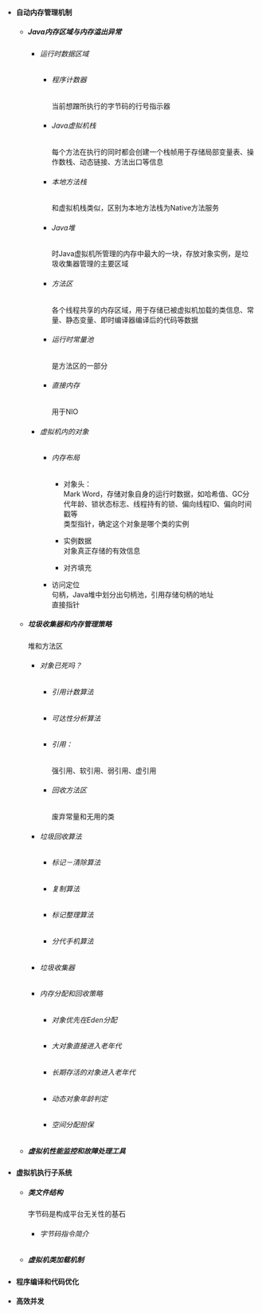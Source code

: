 * #### 自动内存管理机制

  * ##### Java内存区域与内存溢出异常

    * ###### 运行时数据区域

      * ###### 程序计数器

        当前想蹭所执行的字节码的行号指示器

      * ###### Java虚拟机栈

        每个方法在执行的同时都会创建一个栈帧用于存储局部变量表、操作数栈、动态链接、方法出口等信息

      * ###### 本地方法栈

        和虚拟机栈类似，区别为本地方法栈为Native方法服务

      * ###### Java堆

        时Java虚拟机所管理的内存中最大的一块，存放对象实例，是垃圾收集器管理的主要区域

      * ###### 方法区

        各个线程共享的内存区域，用于存储已被虚拟机加载的类信息、常量、静态变量、即时编译器编译后的代码等数据

      * ###### 运行时常量池

        是方法区的一部分

      * ###### 直接内存

        用于NIO
    * ###### 虚拟机内的对象

      * ###### 内存布局

        * 对象头：  
          Mark Word，存储对象自身的运行时数据，如哈希值、GC分代年龄、锁状态标志、线程持有的锁、偏向线程ID、偏向时间戳等  
          类型指针，确定这个对象是哪个类的实例

        * 实例数据  
          对象真正存储的有效信息

        * 对齐填充
      * 访问定位  
        句柄，Java堆中划分出句柄池，引用存储句柄的地址  
        直接指针
  * ##### 垃圾收集器和内存管理策略

    堆和方法区

    * ###### 对象已死吗？

      * ###### 引用计数算法
      * ###### 可达性分析算法
      * ###### 引用：

        强引用、软引用、弱引用、虚引用

      * ###### 回收方法区

        废弃常量和无用的类
    * ###### 垃圾回收算法

      * ###### 标记－清除算法
      * ###### 复制算法
      * ###### 标记整理算法
      * ###### 分代手机算法
    * ###### 垃圾收集器
    * ###### 内存分配和回收策略

      * ###### 对象优先在Eden分配
      * ###### 大对象直接进入老年代
      * ###### 长期存活的对象进入老年代
      * ###### 动态对象年龄判定
      * ###### 空间分配担保

  * ##### 虚拟机性能监控和故障处理工具
* #### 虚拟机执行子系统

  * ##### 类文件结构

    字节码是构成平台无关性的基石

    * ###### 字节码指令简介

  * ##### 虚拟机类加载机制
* #### 程序编译和代码优化
* #### 高效并发



